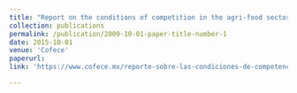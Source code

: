 ```yaml
---
title: "Report on the conditions of competition in the agri-food sector."
collection: publications
permalink: /publication/2009-10-01-paper-title-number-1
date: 2015-10-01
venue: 'Cofece'
paperurl: 
link: 'https://www.cofece.mx/reporte-sobre-las-condiciones-de-competencia-en-el-sector-agroalimentario-2/'

---
```

